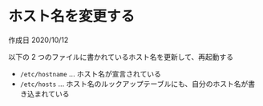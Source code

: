 # ホスト名を変更する

作成日 2020/10/12

以下の 2 つのファイルに書かれているホスト名を更新して、再起動する

- `/etc/hostname` ... ホスト名が宣言されている
- `/etc/hosts` ... ホスト名のルックアップテーブルにも、自分のホスト名が書き込まれている
